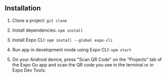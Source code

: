 ## Installation

1. Clone a project: `git clone`

2. Install dependencies: `npm install`

3. Install Expo CLI: `npm install --global expo-cli`

4. Run app in development mode using Expo CLI: `npm start`

5. On your Android device, press "Scan QR Code" on the "Projects" tab of the Expo Go app and scan the QR code you see in the terminal or in Expo Dev Tools.
